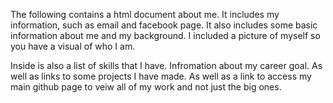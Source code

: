 The following contains a html document about me. It includes my information, such as email and facebook page. It also includes some basic information about me and my background.
I included a picture of myself so you have a visual of who I am.

Inside is also a list of skills that I have. Infromation about my career goal. As well as links to some projects I have made.
As well as a link to access my main github page to veiw all of my work and not just the big ones. 

